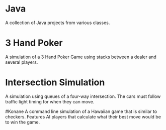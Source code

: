 # Java
A collection of Java projects from various classes.

# 3 Hand Poker
A simulation of a 3 Hand Poker Game using stacks between a dealer and several players.

# Intersection Simulation
A simulation using queues of a four-way intersection. The cars must follow traffic light timing for when they can move.

#Konane
A command line simulation of a Hawaiian game that is similar to checkers. Features AI players that calculate what their best move would be to win the game.